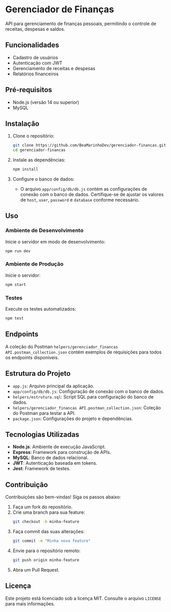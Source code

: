# Gerenciador de Finanças

API para gerenciamento de finanças pessoais, permitindo o controle de receitas, despesas e saldos.

## Funcionalidades

- Cadastro de usuários
- Autenticação com JWT
- Gerenciamento de receitas e despesas
- Relatórios financeiros

## Pré-requisitos

- Node.js (versão 14 ou superior)
- MySQL

## Instalação

1. Clone o repositório:
   ```bash
   git clone https://github.com/BeaMarinhoDev/gerenciador-financas.git
   cd gerenciador-financas
   ```

2. Instale as dependências:
   ```bash
   npm install
   ```

3. Configure o banco de dados:
   - O arquivo `app/config/db/db.js` contém as configurações de conexão com o banco de dados. Certifique-se de ajustar os valores de `host`, `user`, `password` e `database` conforme necessário.

## Uso

### Ambiente de Desenvolvimento

Inicie o servidor em modo de desenvolvimento:
```bash
npm run dev
```

### Ambiente de Produção

Inicie o servidor:
```bash
npm start
```

### Testes

Execute os testes automatizados:
```bash
npm test
```

## Endpoints

A coleção do Postman `helpers/gerenciador_financas API.postman_collection.json` contém exemplos de requisições para todos os endpoints disponíveis.

## Estrutura do Projeto

- `app.js`: Arquivo principal da aplicação.
- `app/config/db/db.js`: Configuração de conexão com o banco de dados.
- `helpers/estrutura.sql`: Script SQL para configuração do banco de dados.
- `helpers/gerenciador_financas API.postman_collection.json`: Coleção do Postman para testar a API.
- `package.json`: Configurações do projeto e dependências.

## Tecnologias Utilizadas

- **Node.js**: Ambiente de execução JavaScript.
- **Express**: Framework para construção de APIs.
- **MySQL**: Banco de dados relacional.
- **JWT**: Autenticação baseada em tokens.
- **Jest**: Framework de testes.

## Contribuição

Contribuições são bem-vindas! Siga os passos abaixo:

1. Faça um fork do repositório.
2. Crie uma branch para sua feature:
   ```bash
   git checkout -b minha-feature
   ```
3. Faça commit das suas alterações:
   ```bash
   git commit -m "Minha nova feature"
   ```
4. Envie para o repositório remoto:
   ```bash
   git push origin minha-feature
   ```
5. Abra um Pull Request.

## Licença

Este projeto está licenciado sob a licença MIT. Consulte o arquivo `LICENSE` para mais informações.
